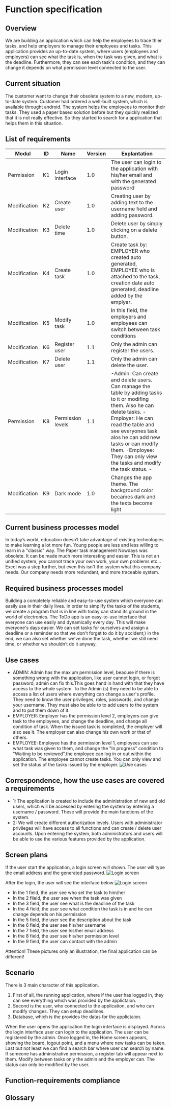 # Function specification

## Overview
We are building an application which can help the employees to trace thier tasks, and help employers to manage their employees and tasks.
This application provides an up-to-date system, where users (employees and employers) can see what the task is, when the task was given, and what is the deadline.
Furthermore, they can see each task's condition, and they can change it depends on what permission level connected to the user.



## Current situation
The customer want to change their obsolete system to a new, modern, up-to-date system.
Customer had ordered a well-built system, which is available throught android.
The system helps the employees to monitor their tasks. They used a paper based solution before
but they quickly realized that it is not really effective. So they started to search for a application
that helps them in this situation.




## List of requirements
Modul | ID | Name | Version | Explantation
------------ | ------------- | ------------ | ----------- | -----------
Permission | K1 | Login interface | 1.0 | The user can login to the application with his/her email and with the generated password
Modification | K2 | Create user | 1.0 | Creating user by adding text to the username field and adding password.
Modification | K3 | Delete time | 1.0 | Delete user by simply clicking on a delete button.
Modification | K4 | Create task| 1.0 | Create task by: EMPLOYER who created auto generated, EMPLOYEE  who is attached to the task, creation date auto generated, deadline added by the emplyer.
Modification | K5 | Modify task | 1.0 | In this field, the employers and employees can switch between task conditions
Modification | K6 | Register user | 1.1 | Only the admin can register the users.
Modification | K7 | Delete user | 1.1 | Only the admin can delete the user.
Permission | K8 | Permission levels | 1.1 | -Admin: Can create and delete users. Can manage the table by adding tasks to it or modifing them. Also he can delete tasks. -Employer: He can read the table and see everyones task alos he can add new tasks or can modify them. -Employee: They can only view the tasks and modify the task status. -
Modification | K9 | Dark mode | 1.0 | Changes the app theme. The background color becames dark and the texts become light


## Current business processes model
In today’s world, education doesn’t take advantage of existing technologies to make learning a lot more fun.
Young people are less and less willing to learn in a "classic" way. The Paper task management Nowdays was obsolete.
It can be made much more interesting and easier.
This is not an unified system, you cannot trace your own work, your own problems etc...
Excel was a step further, but even this isn't the system what this company needs.
Our company needs more redundant, and more traceable system.

## Required business processes model
Building a completely reliable and easy-to-use system which everyone can easily use in their daily lives.
In order to simplify the tasks of the students, we create a program that is in line with today
can stand its ground in the world of electronics.
The ToDo app is an easy-to-use interface that everyone can use easily and dynamically every day.
This will make everyone's days easier. We can set tasks for ourselves and assign a deadline or a reminder
so that we don't forget to do it by accident;)
in the end, we can also set whether we’ve done the task, whether we still need time, or whether we shouldn’t do it anyway.

## Use cases
* ADMIN: Admin has the maxium permission level, beacuse if there is something wrong with the application, like user cannot login, or forgot password, admin can fix this.This goes hand in hand with
that they have access to the whole system. To the Admin (s)
they need to be able to access a list of users where everything
can change a user's profile. They need to know the
user privileges, roles, passwords, and
change your username. They must also be able to
to add users to the system and to put them down
of it.
* EMPLOYER: Employer has the permission level 2, employers can give task to the employees, and change the deadline, and change all condition of task. When the issued task is completed, the employer will also see it. The employer can also change his own work or that of others.
* EMPLOYEE: Employee has the permission level 1, employees can see what task was given to them, and change the "In progress" condition to "Waiting to be reviewed".the employee can log in or out within the application. The employee cannot create tasks. You can only view and set the status of the tasks issued by the employer.
![Use cases](https://github.com/Martonai/Project-Skidrow/blob/main/First%20Project/pictures/business_plan_model.png)
## Correspondence, how the use cases are covered a requirements
* 1: The application is created to include the administration of new and old users, which will be accessed by entering the system by entering a username / password. These will provide the main functions of the system.
* 2: We will create different authorization levels. Users with administrator privileges will have access to all functions and can create / delete user accounts. Upon entering the system, both administrators and users will be able to use the various features provided by the application.

## Screen plans
If the user start the application, a login screen will shown.
The user will type the email address and the generated password.
![Login screen](https://github.com/Martonai/Project-Skidrow/blob/main/First%20Project/pictures/WelcomeScreen.png)

After the login, the user will see the interface below
![Login screen](https://github.com/Martonai/Project-Skidrow/blob/main/First%20Project/pictures/UserInterface.png)

* In the 1 field, the user see who set the task to him/her
* In the 2 fiield, the user see when the task was given
* In the 3 field, the user see what is the deadline of the task
* In the 4 field, the user see what condition the task is in and he can change depends on his permission
* In the 5 field, the user see the description about the task
* In the 6 field, the user see his/her username
* In the 7 field, the user see his/her email address
* In the 8 field, the user see his/her permission level
* In the 9 field, the user can contact with the admin

Attention! These pictures only an illustration, the final application can be different!

## Scenario
There is 3 main character of this application.

1. First of all, the running application, where if the user has logged in, they can see everything which was provided by the applictaion.
2. Second is the user, who connected to the application, and who can modify changes. They can setup deadlines.
3. Database, which is the provides the datas for the applictaion.

When the user opens the application the login interface is displayed.  Across the login interface user can login to the application. The user can be registered by the admin.
Once logged in, the Home screen appears, showing the board, logout point, and a menu where new tasks can be taken. Last but not least we can find a search bar where user can search by name.
If someone has administrative permission, a register tab will appear next to them. Modify between tasks only the admin and the employer can. The status can only be modified by the user.





## Function-requirements compliance

## Glossary


























